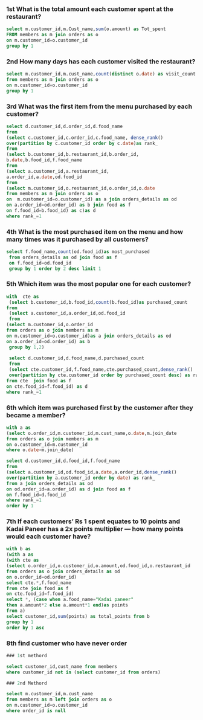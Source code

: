 ### 1st What is the total amount each customer spent at the restaurant?

```sql
select m.customer_id,m.Cust_name,sum(o.amount) as Tot_spent
FROM members as m join orders as o 
on m.customer_id=o.customer_id
group by 1

```

### 2nd How many days has each customer visited the restaurant? 

```sql
select m.customer_id,m.cust_name,count(distinct o.date) as visit_count
from members as m join orders as o 
on m.customer_id=o.customer_id
group by 1
```

### 3rd What was the first item from the menu purchased by each customer?

```sql
select d.customer_id,d.order_id,d.food_name
from 
(select c.customer_id,c.order_id,c.food_name, dense_rank() 
over(partition by c.customer_id order by c.date)as rank_
from 
(select b.customer_id,b.restaurant_id,b.order_id,
b.date,b.food_id,f.food_name
from 
(select a.customer_id,a.restaurant_id,
a.order_id,a.date,od.food_id
from 
(select m.customer_id,o.restaurant_id,o.order_id,o.date
from members as m join orders as o 
on  m.customer_id=o.customer_id) as a join orders_details as od
on a.order_id=od.order_id) as b join food as f 
on f.food_id=b.food_id) as c)as d
where rank_=1
```

### 4th What is the most purchased item on the menu and how many times was it purchased by all customers? 

```sql
select f.food_name,count(od.food_id)as most_purchased 
 from orders_details as od join food as f 
 on f.food_id=od.food_id
 group by 1 order by 2 desc limit 1
```

### 5th Which item was the most popular one for each customer?

```sql
with  cte as 
 (select b.customer_id,b.food_id,count(b.food_id)as purchased_count
from 
 (select a.customer_id,a.order_id,od.food_id
 from 
(select m.customer_id,o.order_id
from orders as o join members as m 
on m.customer_id=o.customer_id)as a join orders_details as od
on a.order_id=od.order_id) as b
 group by 1,2) 
 
 select d.customer_id,d.food_name,d.purchased_count
 from
 (select cte.customer_id,f.food_name,cte.purchased_count,dense_rank() 
 over(partition by cte.customer_id order by purchased_count desc) as rank_
from cte  join food as f 
on cte.food_id=f.food_id) as d 
where rank_=1
```

### 6th which item was purchased first by the customer after they became a member?

```sql
with a as
(select o.order_id,m.customer_id,m.cust_name,o.date,m.join_date
from orders as o join members as m 
on o.customer_id=m.customer_id
where o.date>m.join_date)

select d.customer_id,d.food_id,f.food_name
from 
(select a.customer_id,od.food_id,a.date,a.order_id,dense_rank() 
over(partition by a.customer_id order by date) as rank_ 
from a join orders_details as od 
on od.order_id=a.order_id) as d join food as f 
on f.food_id=d.food_id
where rank_=1
order by 1
```

### 7th If each customers’ Rs 1 spent equates to 10 points and Kadai Paneer has a 2x points multiplier — how many points would each customer have?

```sql
with b as 
(with a as
(with cte as
(select o.order_id,o.customer_id,o.amount,od.food_id,o.restaurant_id
from orders as o join orders_details as od
on o.order_id=od.order_id)
select cte.*,f.food_name
from cte join food as f 
on cte.food_id=f.food_id)
select *, (case when a.food_name="Kadai paneer" 
then a.amount*2 else a.amount*1 end)as points
from a)
select customer_id,sum(points) as total_points from b
group by 1
order by 1 asc
```

### 8th find customer who have never order



```sql
### 1st methord

select customer_id,cust_name from members
where customer_id not in (select customer_id from orders)

### 2nd Methord

select m.customer_id,m.cust_name
from members as m left join orders as o
on m.customer_id=o.customer_id
where order_id is null

```




